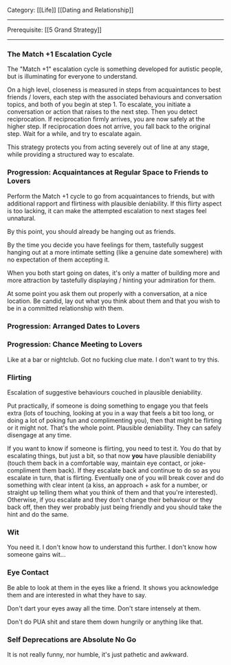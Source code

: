 Category: [[Life]] [[Dating and Relationship]]
___
Prerequisite: [[5 Grand Strategy]]
___
### The Match +1 Escalation Cycle
The "Match +1" escalation cycle is something developed for autistic people, but is illuminating for everyone to understand. 

On a high level, closeness is measured in steps from acquaintances to best friends / lovers, each step with the associated behaviours and conversation topics, and both of you begin at step 1. To escalate, you initiate a conversation or action that raises to the next step. Then you detect reciprocation. If reciprocation firmly arrives, you are now safely at the higher step. If reciprocation does not arrive, you fall back to the original step. Wait for a while, and try to escalate again. 

This strategy protects you from acting severely out of line at any stage, while providing a structured way to escalate. 
### Progression: Acquaintances at Regular Space to Friends to Lovers
Perform the Match +1 cycle to go from acquaintances to friends, but with additional rapport and flirtiness with plausible deniability. If this flirty aspect is too lacking, it can make the attempted escalation to next stages feel unnatural. 

By this point, you should already be hanging out as friends. 

By the time you decide you have feelings for them, tastefully suggest hanging out at a more intimate setting (like a genuine date somewhere) with no expectation of them accepting it. 

When you both start going on dates, it's only a matter of building more and more attraction by tastefully displaying / hinting your admiration for them. 

At some point you ask them out properly with a conversation, at a nice location. Be candid, lay out what you think about them and that you wish to be in a committed relationship with them. 
### Progression: Arranged Dates to Lovers

### Progression: Chance Meeting to Lovers
Like at a bar or nightclub. Got no fucking clue mate. I don't want to try this. 
### Flirting 
Escalation of suggestive behaviours couched in plausible deniability. 

Put practically, if someone is doing something to engage you that feels extra (lots of touching, looking at you in a way that feels a bit too long, or doing a lot of poking fun and complimenting you), then that might be flirting or it might not. That's the whole point. Plausible deniability. They can safely disengage at any time. 

If you want to know if someone is flirting, you need to test it. You do that by escalating things, but just a bit, so that now **you** have plausible deniability (touch them back in a comfortable way, maintain eye contact, or joke-compliment them back). If they escalate back and continue to do so as you escalate in turn, that is flirting. Eventually one of you will break cover and do something with clear intent (a kiss, an approach + ask for a number, or straight up telling them what you think of them and that you're interested). Otherwise, if you escalate and they don't change their behaviour or they back off, then they wer probably just being friendly and you should take the hint and do the same. 
### Wit
You need it. I don't know how to understand this further. I don't know how someone gains wit...
### Eye Contact
Be able to look at them in the eyes like a friend. It shows you acknowledge them and are interested in what they have to say. 

Don't dart your eyes away all the time.
Don't stare intensely at them. 

Don't do PUA shit and stare them down hungrily or anything like that. 
### Self Deprecations are Absolute No Go
It is not really funny, nor humble, it's just pathetic and awkward. 

